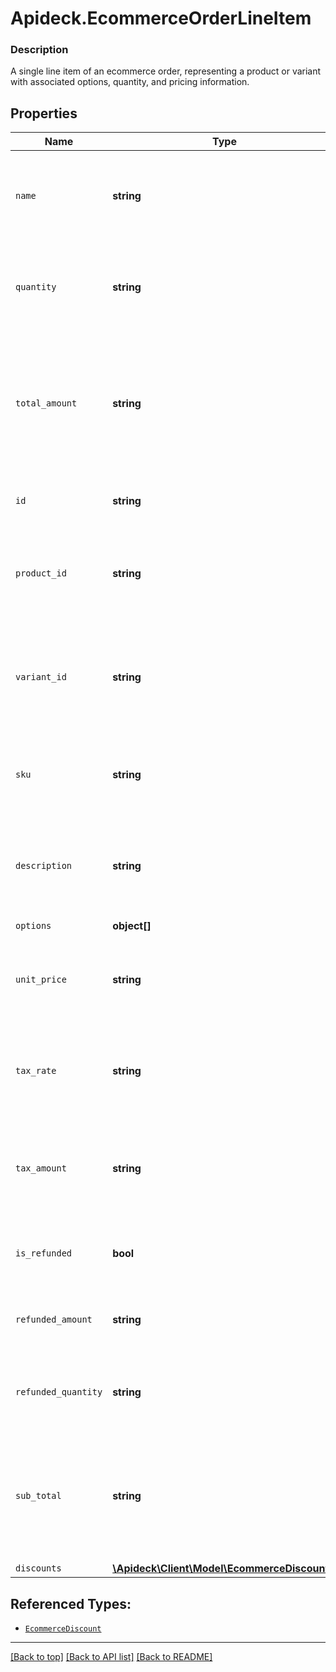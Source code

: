 # Apideck.EcommerceOrderLineItem

### Description

A single line item of an ecommerce order, representing a product or variant with associated options, quantity, and pricing information.

## Properties
Name | Type | Description | Notes
------------ | ------------- | ------------- | -------------
`name` | **string** | The name of the product or variant associated with the line item. | 
`quantity` | **string** | The quantity of the product or variant associated with the line item. | 
`total_amount` | **string** | The total amount for the product(s) or variant associated with the line item, including taxes and discounts. | 
`id` | **string** | A unique identifier for an object. | [optional] 
`product_id` | **string** | A unique identifier for the product associated with the line item. | [optional] 
`variant_id` | **string** | A unique identifier for the variant of the product associated with the line item, if applicable. | [optional] 
`sku` | **string** | The SKU of the product or variant associated with the line item. | [optional] 
`description` | **string** | The description of the product or variant associated with the line item. | [optional] 
`options` | **object[]** |  | [optional] 
`unit_price` | **string** | The unit price of the product or variant associated with the line item. | [optional] 
`tax_rate` | **string** | The tax rate applied to the product or variant associated with the line item. | [optional] 
`tax_amount` | **string** | The total tax amount applied to the product or variant associated with the line item. | [optional] 
`is_refunded` | **bool** | Whether the line item has been refunded. | [optional] 
`refunded_amount` | **string** | The amount of the line item that has been refunded. | [optional] 
`refunded_quantity` | **string** | The quantity of the line item that has been refunded. | [optional] 
`sub_total` | **string** | The sub total for the product(s) or variant associated with the line item, excluding taxes and discounts. | [optional] 
`discounts` | [**\Apideck\Client\Model\EcommerceDiscount[]**](EcommerceDiscount.md) |  | [optional] 





## Referenced Types:
















* [`EcommerceDiscount`](EcommerceDiscount.md)

---

[[Back to top]](#) [[Back to API list]](../../../../README.md#documentation-for-api-endpoints) [[Back to README]](../../../../README.md)


